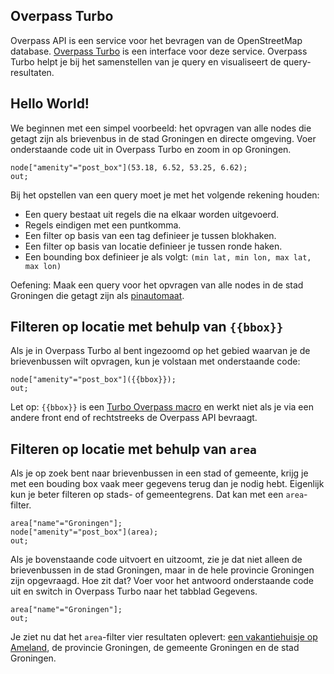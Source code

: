 ## Overpass Turbo
Overpass API is een service voor het bevragen van de OpenStreetMap database. [Overpass Turbo](http://overpass-turbo.eu/) is een interface voor deze service. Overpass Turbo helpt je bij het samenstellen van je query en visualiseert de query-resultaten. 


## Hello World!
We beginnen met een simpel voorbeeld: het opvragen van alle nodes die getagt zijn als brievenbus in de stad Groningen en directe omgeving.
Voer onderstaande code uit in Overpass Turbo en zoom in op Groningen.

```
node["amenity"="post_box"](53.18, 6.52, 53.25, 6.62);
out;
```

Bij het opstellen van een query moet je met het volgende rekening houden:
* Een query bestaat uit regels die na elkaar worden uitgevoerd.
* Regels eindigen met een puntkomma.
* Een filter op basis van een tag definieer je tussen blokhaken.
* Een filter op basis van locatie definieer je tussen ronde haken.
* Een bounding box definieer je als volgt: `(min lat, min lon, max lat, max lon)`

Oefening: Maak een query voor het opvragen van alle nodes in de stad Groningen die getagt zijn als [pinautomaat](http://wiki.openstreetmap.org/wiki/Tag:amenity%3Datm).

## Filteren op locatie met behulp van `{{bbox}}`
Als je in Overpass Turbo al bent ingezoomd op het gebied waarvan je de brievenbussen wilt opvragen, kun je volstaan met onderstaande code:

```
node["amenity"="post_box"]({{bbox}});
out;
```

Let op: `{{bbox}}` is een [Turbo Overpass macro](http://wiki.openstreetmap.org/wiki/Overpass_turbo/Extended_Overpass_Turbo_Queries) en werkt niet als je via een andere front end of rechtstreeks de Overpass API bevraagt.


## Filteren op locatie met behulp van `area`
Als je op zoek bent naar brievenbussen in een stad of gemeente, krijg je met een bouding box vaak meer gegevens terug dan je nodig hebt. Eigenlijk kun je beter filteren op stads- of gemeentegrens. Dat kan met een `area`-filter.

```
area["name"="Groningen"];
node["amenity"="post_box"](area);
out;
```

Als je bovenstaande code uitvoert en uitzoomt, zie je dat niet alleen de brievenbussen in de stad Groningen, maar in de hele provincie Groningen zijn opgevraagd. Hoe zit dat?
Voer voor het antwoord onderstaande code uit en switch in Overpass Turbo naar het tabblad Gegevens.

```
area["name"="Groningen"];
out;
```

Je ziet nu dat het `area`-filter vier resultaten oplevert: [een vakantiehuisje op Ameland](http://www.openstreetmap.org/way/267920141#map=16/53.4567/5.7923), de provincie Groningen, de gemeente Groningen en de stad Groningen.